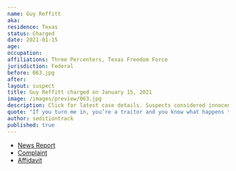 ```yaml
---
name: Guy Reffitt
aka:
residence: Texas
status: Charged
date: 2021-01-15
age:
occupation:
affiliations: Three Percenters, Texas Freedom Force
jurisdiction: Federal
before: 063.jpg
after:
layout: suspect
title: Guy Reffitt charged on January 15, 2021
image: /images/preview/063.jpg
description: Click for latest case details. Suspects considered innocent until proven guilty.
quote: "If you turn me in, you’re a traitor and you know what happens to traitors … traitors get shot"
author: seditiontrack
published: true
---
```


- [News Report](https://nypost.com/2021/01/18/rioter-guy-reffitt-threatened-to-shoot-kids-if-they-talked-to-fbi/)
- [Complaint](https://www.justice.gov/opa/page/file/1356126/download)
- [Affidavit](https://www.justice.gov/opa/page/file/1356111/download)